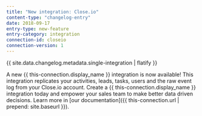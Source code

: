 ```yaml
---
title: "New integration: Close.io"
content-type: "changelog-entry"
date: 2018-09-17
entry-type: new-feature
entry-category: integration
connection-id: closeio
connection-version: 1
---
```

{{ site.data.changelog.metadata.single-integration | flatify }}

A new {{ this-connection.display_name }} integration is now available! This integration replicates your activities, leads, tasks, users and the raw event log from your Close.io account. Create a {{ this-connection.display_name }} integration today and empower your sales team to make better data driven decisions. Learn more in [our documentation]({{ this-connection.url | prepend: site.baseurl }}).